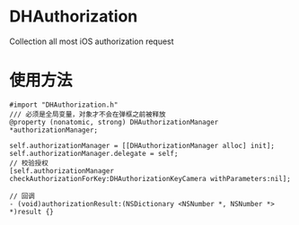 # DHAuthorization
Collection all most iOS authorization request

# 使用方法
```
#import "DHAuthorization.h"
/// 必须是全局变量，对象才不会在弹框之前被释放
@property (nonatomic, strong) DHAuthorizationManager *authorizationManager;

self.authorizationManager = [[DHAuthorizationManager alloc] init];
self.authorizationManager.delegate = self;
// 校验授权
[self.authorizationManager checkAuthorizationForKey:DHAuthorizationKeyCamera withParameters:nil];

// 回调
- (void)authorizationResult:(NSDictionary <NSNumber *, NSNumber *> *)result {}
```
